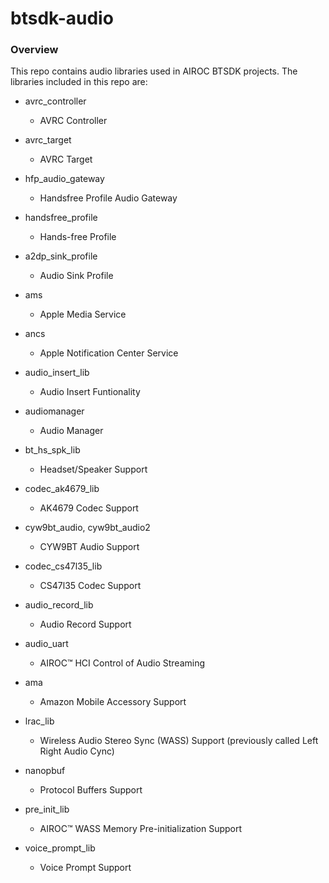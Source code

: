 # btsdk-audio

### Overview

This repo contains audio libraries used in AIROC BTSDK projects. The libraries included in this repo are:

* avrc_controller<br/>
    * AVRC Controller<br/>


* avrc_target<br/>
    * AVRC Target<br/>


* hfp\_audio\_gateway<br/>
    * Handsfree Profile Audio Gateway<br/>


* handsfree_profile<br/>
    * Hands-free Profile<br/>


* a2dp\_sink\_profile<br/>
    * Audio Sink Profile<br/>


* ams<br/>
    * Apple Media Service<br/>


* ancs<br/>
    * Apple Notification Center Service<br/>


* audio\_insert\_lib<br/>
    * Audio Insert Funtionality<br/>


* audiomanager<br/>
    * Audio Manager<br/>


* bt\_hs\_spk\_lib<br/>
    * Headset/Speaker Support<br/>


* codec\_ak4679\_lib<br/>
    * AK4679 Codec Support<br/>


* cyw9bt\_audio, cyw9bt\_audio2<br/>
    * CYW9BT Audio Support<br/>


* codec\_cs47l35\_lib<br/>
    * CS47l35 Codec Support<br/>


* audio\_record\_lib<br/>
    * Audio Record Support<br/>


* audio_uart<br/>
    * AIROC&#8482; HCI Control of Audio Streaming<br/>


* ama<br/>
    * Amazon Mobile Accessory Support<br/>


* lrac\_lib<br/>
    * Wireless Audio Stereo Sync (WASS) Support (previously called Left Right Audio Cync)<br/>


* nanopbuf<br/>
    * Protocol Buffers Support<br/>


* pre\_init\_lib<br/>
    * AIROC&#8482; WASS Memory Pre-initialization Support<br/>


* voice\_prompt\_lib<br/>
    * Voice Prompt Support<br/>
